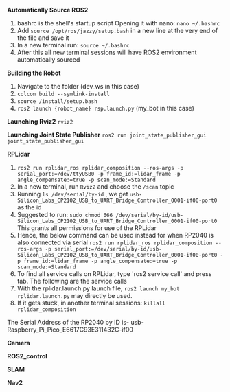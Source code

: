 __Automatically Source ROS2__
1. bashrc is the shell's startup script Opening it with nano: `nano ~/.bashrc`
2. Add `source /opt/ros/jazzy/setup.bash` in a new line at the very end of the file and save it
3. In a new terminal run: `source ~/.bashrc`
4. After this all new terminal sessions will have ROS2 environment automatically sourced

__Building the Robot__
1. Navigate to the folder (dev_ws in this case)
2. `colcon build --symlink-install`
3. `source /install/setup.bash`
4. `ros2 launch {robot_name} rsp.launch.py` (my_bot in this case)

__Launching Rviz2__ `rviz2`

__Launching Joint State Publisher__ `ros2 run joint_state_publisher_gui joint_state_publisher_gui`

__RPLidar__
1. `ros2 run rplidar_ros rplidar_composition --ros-args -p serial_port:=/dev/ttyUSB0 -p frame_id:=lidar_frame -p angle_compensate:=true -p scan_mode:=Standard`
2. In a new terminal, run `Rviz2` and choose the `/scan` topic
3. Running `ls /dev/serial/by-id` , we get `usb-Silicon_Labs_CP2102_USB_to_UART_Bridge_Controller_0001-if00-port0` as the id
4. Suggested to run: `sudo chmod 666 /dev/serial/by-id/usb-Silicon_Labs_CP2102_USB_to_UART_Bridge_Controller_0001-if00-port0`
This grants all permissions for use of the RPLidar
5. Hence, the below command can be used instead for when RP2040 is also connected via serial
`ros2 run rplidar_ros rplidar_composition --ros-args -p serial_port:=/dev/serial/by-id/usb-Silicon_Labs_CP2102_USB_to_UART_Bridge_Controller_0001-if00-port0 -p frame_id:=lidar_frame -p angle_compensate:=true -p scan_mode:=Standard`
6. To find all service calls on RPLidar, type 'ros2 service call' and press tab. The following are the service calls
7. With the rplidar.launch.py launch file, 
`ros2 launch my_bot rplidar.launch.py`
may directly be used.
8. If it gets stuck, in another terminal sessions: `killall rplidar_composition`

The Serial Address of the RP2040 by ID is- 
usb-Raspberry_Pi_Pico_E6617C93E311432C-if00

__Camera__


__ROS2_control__

__SLAM__

__Nav2__

